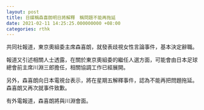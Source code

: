```yaml
---
layout: post
title: 日媒稱森喜朗明日將解釋　稱問題不能再拖延
date: 2021-02-11 14:25:25.000000000 +08:00
categories: rthk
---
```


共同社報道，東京奧組委主席森喜朗，就發表歧視女性言論事件，基本決定辭職。

報道又引述相關人士透露，在關於東京奧組委的繼任人選方面，可能會由日本足球總會前主席川淵三郎擔任，相關協調工作已經展開。

另外，森喜朗向日本電視台表示，將在星期五解釋事件，認為不能再把問題拖延。森喜朗又再次就事件致歉。

有外電報道，森喜朗將與川淵會面。
